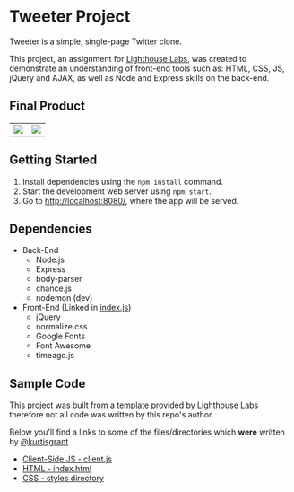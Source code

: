 # Tweeter Project

Tweeter is a simple, single-page Twitter clone.

This project, an assignment for [Lighthouse Labs](https://www.lighthouselabs.ca/), was created to demonstrate an understanding of front-end tools such as: HTML, CSS, JS, jQuery and AJAX, as well as Node and Express skills on the back-end.

## Final Product
| | |
| -------- | -------- |
| ![](https://media.giphy.com/media/oq5v4Dlle37Pdkdp1U/giphy.gif) | ![](https://media.giphy.com/media/SNOsoHlgAgC3ubvjeS/giphy.gif) | 

## Getting Started

1. Install dependencies using the `npm install` command.
2. Start the development web server using `npm start`. 
3. Go to <http://localhost:8080/>, where the app will be served.

## Dependencies

- Back-End
  - Node.js
  - Express
  - body-parser
  - chance.js
  - nodemon (dev)
- Front-End (Linked in [index.js](public/index.html))
  - jQuery
  - normalize.css
  - Google Fonts
  - Font Awesome
  - timeago.js

## Sample Code

This project was built from a [template](https://github.com/lighthouse-labs/tweeter) provided by Lighthouse Labs therefore not all code was written by this repo's author.

Below you'll find a links to some of the files/directories which **were** written by [@kurtisgrant](https://github.com/kurtisgrant)

- [Client-Side JS - client.js](public/scripts/client.js)
- [HTML - index.html](public/index.html)
- [CSS - styles directory](public/styles)
